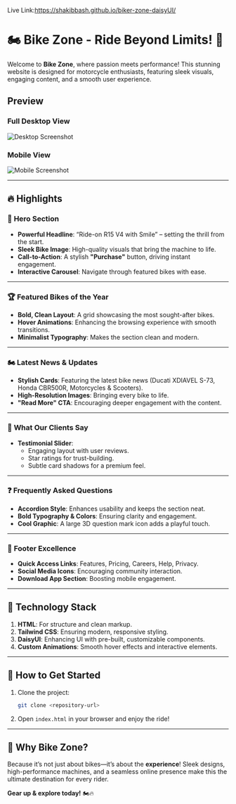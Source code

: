 Live Link:https://shakibbash.github.io/biker-zone-daisyUI/
# 🏍️ Bike Zone - Ride Beyond Limits! 🏁  

Welcome to **Bike Zone**, where passion meets performance! This stunning website is designed for motorcycle enthusiasts, featuring sleek visuals, engaging content, and a smooth user experience.  

## Preview

### Full Desktop View
![Desktop Screenshot](https://i.postimg.cc/zfftcZB9/screenshot-1738139849768.png)

### Mobile View
![Mobile Screenshot](INSERT_MOBILE_IMAGE_URL_HERE)

---

## 🔥 Highlights  

### 🚀 **Hero Section**  
- **Powerful Headline**: “Ride-on R15 V4 with Smile” – setting the thrill from the start.  
- **Sleek Bike Image**: High-quality visuals that bring the machine to life.  
- **Call-to-Action**: A stylish **"Purchase"** button, driving instant engagement.  
- **Interactive Carousel**: Navigate through featured bikes with ease.  

---

### 🏆 **Featured Bikes of the Year**  
- **Bold, Clean Layout**: A grid showcasing the most sought-after bikes.  
- **Hover Animations**: Enhancing the browsing experience with smooth transitions.  
- **Minimalist Typography**: Makes the section clean and modern.  

---

### 🏍️ **Latest News & Updates**  
- **Stylish Cards**: Featuring the latest bike news (Ducati XDIAVEL S-73, Honda CBR500R, Motorcycles & Scooters).  
- **High-Resolution Images**: Bringing every bike to life.  
- **"Read More" CTA**: Encouraging deeper engagement with the content.  

---

### 🏅 **What Our Clients Say**  
- **Testimonial Slider**:  
  - Engaging layout with user reviews.  
  - Star ratings for trust-building.  
  - Subtle card shadows for a premium feel.  

---

### ❓ **Frequently Asked Questions**  
- **Accordion Style**: Enhances usability and keeps the section neat.  
- **Bold Typography & Colors**: Ensuring clarity and engagement.  
- **Cool Graphic**: A large 3D question mark icon adds a playful touch.  

---

### 🔗 **Footer Excellence**  
- **Quick Access Links**: Features, Pricing, Careers, Help, Privacy.  
- **Social Media Icons**: Encouraging community interaction.  
- **Download App Section**: Boosting mobile engagement.  

---

## 🎨 Technology Stack  

1. **HTML**: For structure and clean markup.  
2. **Tailwind CSS**: Ensuring modern, responsive styling.  
3. **DaisyUI**: Enhancing UI with pre-built, customizable components.  
4. **Custom Animations**: Smooth hover effects and interactive elements.  

---

## 🚀 How to Get Started  

1. Clone the project:  
   ```bash  
   git clone <repository-url>  
   ```  
2. Open `index.html` in your browser and enjoy the ride!  

---

## 🏁 Why Bike Zone?  
Because it’s not just about bikes—it’s about the **experience**! Sleek designs, high-performance machines, and a seamless online presence make this the ultimate destination for every rider.  

**Gear up & explore today!** 🏍️🔥
